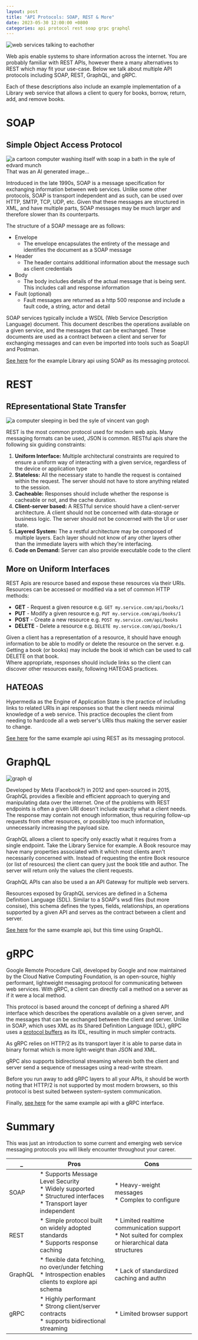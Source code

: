 ```yaml
---
layout: post
title: "API Protocols: SOAP, REST & More"
date: 2023-05-30 12:00:00 +0800
categories: api protocol rest soap grpc graphql
---
```


![web services talking to eachother](/assets/2023-05-21-api-protocols/web.PNG)

Web apis enable systems to share information across the internet. You are probably familiar with REST APIs, however there a many alternatives to REST which may fit your use-case. Below we talk about multiple API protocols including SOAP, REST, GraphQL, and gRPC.

Each of these descriptions also include an example implementation of a Library web service that allows a client to query for books, borrow, return, add, and remove books.

# SOAP
## Simple Object Access Protocol

![a cartoon computer washing itself with soap in a bath in the syle of edvard munch](/assets/2023-05-21-api-protocols/soap-api.PNG)
That was an AI generated image...

Introduced in the late 1990s, SOAP is a message specification for exchanging information between web services. Unlike some other protocols, SOAP is transport independent and as such, can be used over HTTP, SMTP, TCP, UDP, etc.
Given that these messages are structured in XML, and have multiple parts, SOAP messages may be much larger and therefore slower than its counterparts.

The structure of a SOAP message are as follows: 

* Envelope
    * The envelope encapsulates the entirety of the message and identifies the document as a SOAP message
* Header
    * The header contains additional information about the message such as client credentials
* Body
    * The body includes details of the actual message that is being sent. This includes call and response information
* Fault (optional)
    * Fault messages are returned as a http 500 response and include a fault code, a string, actor and detail



SOAP services typically include a WSDL (Web Service Description Language) document.
This document describes the operations available on a given service, and the messages that can be exchanged. These documents are used as a contract between a client and server for exchanging messages and can even be imported into tools such as SoapUI and Postman.

[See here](https://codesandbox.io/p/sandbox/2023-05-21-soap-api-example-yrov40) for the example Library api using SOAP as its messaging protocol.

# REST
## REpresentational State Transfer 
![a computer sleeping in bed the syle of vincent van gogh](/assets/2023-05-21-api-protocols/rest-api.PNG)  

REST is the most common protocol used for modern web apis. Many messaging formats can be used, JSON is common.
RESTful apis share the following six guiding constraints:

1. **Uniform Interface:** Multiple architectural constraints are required to ensure a uniform way of interacting with a given service, regardless of the device or application type
2. **Stateless:** All the necessary state to handle the request is contained within the request. The server should not have to store anything related to the session.
3. **Cacheable:** Responses should include whether the response is cacheable or not, and the cache duration.
4. **Client-server based:** A RESTful service should have a client-server architecture. A client should not be concerned with data-storage or business logic. The server should not be concerned with the UI or user state.
5. **Layered System:** The a restful architecture may be composed of multiple layers. Each layer should not know of any other layers other than the immediate layers with which they're interfacing.
6. **Code on Demand:** Server can also provide executable code to the client

## More on Uniform Interfaces
REST Apis are resource based and expose these resources via their URIs. Resources can be accessed or modified via a set of common HTTP methods: 
* **GET** - Request a given resource e.g. `GET my.service.com/api/books/1`
* **PUT** - Modify a given resource e.g. `PUT my.service.com/api/books/1`
* **POST** - Create a new resource e.g. `POST my.service.com/api/books`
* **DELETE** - Delete a resource e.g. `DELETE my.service.com/api/books/1`

Given a client has a representation of a resource, it should have enough information to be able to modify or delete the resource on the server. e.g. Getting a book (or books) may include the book id which can be used to call DELETE on that book.  
Where appropriate, responses should include links so the client can discover other resources easily, following HATEOAS practices.

## HATEOAS
Hypermedia as the Engine of Application State is the practice of including links to related URIs in api responses so that the client needs minimal knowledge of a web service. This practice decouples the client from needing to hardcode all a web server's URIs thus making the server easier to change.

[See here](https://codesandbox.io/p/sandbox/2023-05-27-rest-api-example-m2btd0) for the same example api using REST as its messaging protocol.

# GraphQL

![graph ql](/assets/2023-05-21-api-protocols/graphql.PNG)

Developed by Meta (Facebook?) in 2012 and open-sourced in 2015, GraphQL provides a flexible and efficient approach to querying and manipulating data over the internet.
One of the problems with REST endpoints is often a given URI doesn't include exactly what a client needs. The response may contain not enough information, thus requiring follow-up requests from other resources, or possibly too much information, unnecessarily increasing the payload size.

GraphQL allows a client to specify only exactly what it requires from a single endpoint. Take the Library Service for example. A Book resource may have many properties associated with it which most clients aren't necessarily concerned with. Instead of requesting the entire Book resource (or list of resources) the client can query just the book title and author. The server will return only the values the client requests.

GraphQL APIs can also be used a an API Gateway for multiple web servers.

Resources exposed by GraphQL services are defined in a Schema Definition Language (SDL). Similar to a SOAP's wsdl files (but more consise), this schema defines the types, fields, relationships, an operations supported by a given API and serves as the contract between a client and server.

[See here](https://codesandbox.io/p/sandbox/2023-05-27-graphql-api-example-1dw1fk) for the same example api, but this time using GraphQL.

# gRPC

Google Remote Procedure Call, developed by Google and now maintained by the Cloud Native Computing Foundation, is an open-source, highly performant, lightweight messaging protocol for communicating between web services. With gRPC, a client can directly call a method on a server as if it were a local method. 

This protocol is based around the concept of defining a shared API interface which describes the operations available on a given server, and the messages that can be exchanged between the client and server. Unlike in SOAP, which uses XML as its Shared Definition Language (IDL), gRPC uses a [protocol buffers](https://protobuf.dev/) as its IDL, resulting in much simpler contracts.

As gRPC relies on HTTP/2 as its transport layer it is able to parse data in binary format which is more light-weight than JSON and XML.

gRPC also supports bidirectional streaming wherein both the client and server send a sequence of messages using a read-write stream.

Before you run away to add gRPC layers to all your APIs, it should be worth noting that HTTP/2 is not supported by most modern browsers, so this protocol is best suited between system-system communication.

Finally, [see here](https://codesandbox.io/p/sandbox/2023-05-27-grpc-example-dbmwpc) for the same example api with a gRPC interface.

# Summary

This was just an introduction to some current and emerging web service messaging protocols you will likely encounter throughout your career. 

 _ | Pros | Cons
---|---|---
SOAP | * Supports Message Level Security<br/>* Widely supported <br/>* Structured interfaces * Transport layer independent <br /> | * Heavy-weight messages <br />* Complex to configure
REST | * Simple protocol built on widely adopted standards <br />* Supports response caching <br /> | * Limited realtime communication support <br />* Not suited for complex or hierarchical data structures
GraphQL |* flexible data fetching, no over/under fetching<br />* Introspection enables clients to explore api schema | * Lack of standardized caching and authn
gRPC |* Highly performant <br />* Strong client/server contracts <br />* supports bidirectional streaming | * Limited browser support
